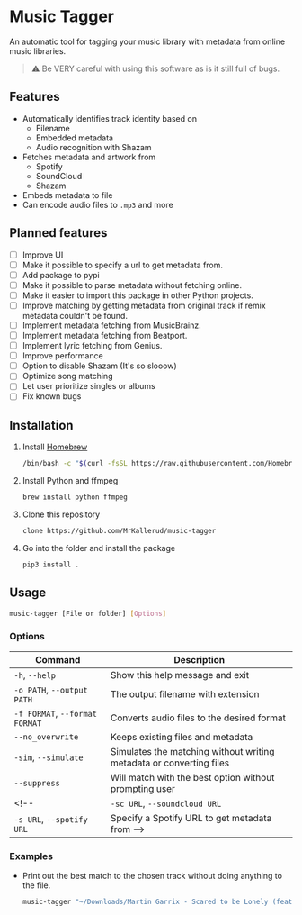 
# Music Tagger

An automatic tool for tagging your music library with metadata from online music libraries.
> ⚠️ Be VERY careful with using this software as is it still full of bugs.

## Features
- Automatically identifies track identity based on
    - Filename
    - Embedded metadata
    - Audio recognition with Shazam
- Fetches metadata and artwork from
    - Spotify
    - SoundCloud
    - Shazam
- Embeds metadata to file
- Can encode audio files to `.mp3` and more

## Planned features
- [ ] Improve UI
- [ ] Make it possible to specify a url to get metadata from.
- [ ] Add package to pypi
- [ ] Make it possible to parse metadata without fetching online.
- [ ] Make it easier to import this package in other Python projects.
- [ ] Improve matching by getting metadata from original track if remix metadata couldn't be found.
- [ ] Implement metadata fetching from MusicBrainz.
- [ ] Implement metadata fetching from Beatport.
- [ ] Implement lyric fetching from Genius.
- [ ] Improve performance
- [ ] Option to disable Shazam (It's so slooow)
- [ ] Optimize song matching
- [ ] Let user prioritize singles or albums
- [ ] Fix known bugs

## Installation

<!-- > ℹ️ Just copy-paste the quick install command below into terminal -->

1. Install [Homebrew](https://brew.sh/)
    ```bash
    /bin/bash -c "$(curl -fsSL https://raw.githubusercontent.com/Homebrew/install/HEAD/install.sh)"
    ```

2. Install Python and ffmpeg
    ```bash
    brew install python ffmpeg
    ```

3. Clone this repository
    ```bash
    clone https://github.com/MrKallerud/music-tagger
    ```
4. Go into the folder and install the package
    ```bash
    pip3 install .
    ```

<!-- ### Quick Install
Just paste this into the termial to easily install everything
```bash
/bin/bash -c "$(curl -fsSL https://raw.githubusercontent.com/Homebrew/install/HEAD/install.sh)" && brew install python ffmpeg && curl https://cloud.kallerud.no/s/imPxzGJAHootemr/download -o .ez-hype.zip && unzip .ez-hype.zip && rm .ez-hype.zip && cd .ez-hype && pip3 install .
```
### Quick Update
Just paste this into the termial to easily update the program
```bash
rm -r .ez-hype && curl https://cloud.kallerud.no/s/imPxzGJAHootemr/download -o .ez-hype.zip && unzip .ez-hype.zip && rm .ez-hype.zip && cd .ez-hype && pip3 install .
``` -->

## Usage

```bash
music-tagger [File or folder] [Options]
```

### Options
| Command                        | Description
| ------------------------------ | ---
| `-h`, `--help`                 | Show this help message and exit
| `-o PATH`, `--output PATH`     | The output filename with extension
| `-f FORMAT`, `--format FORMAT` | Converts audio files to the desired format
| `--no_overwrite`               | Keeps existing files and metadata
| `-sim`, `--simulate`           | Simulates the matching without writing metadata or converting files
| `--suppress`                   | Will match with the best option without prompting user
<!-- | `-sc URL`, `--soundcloud URL`  | Specify a SoundCloud URL to get metadata from
| `-s URL`, `--spotify URL`      | Specify a Spotify URL to get metadata from -->

### Examples

- Print out the best match to the chosen track without doing anything to the file.
    ```bash
    music-tagger "~/Downloads/Martin Garrix - Scared to be Lonely (feat. Dua Lipa).mp3" --suppress -sim
    ```
